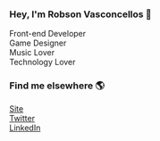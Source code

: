 
### Hey, I'm Robson Vasconcellos 👋

Front-end Developer<br>
Game Designer<br>
Music Lover<br>
Technology Lover <br>

### Find me elsewhere 🌎

[Site](https://) <br>
[Twitter](https://twitter.com/) <br>
[LinkedIn](https://www.linkedin.com/in/robson-vasconcellos-a344b51bb/?lipi=urn%3Ali%3Apage%3Ad_flagship3_feed%3Bg0mzrEY9QF6HHI8SFA4e5A%3D%3D) <br>

